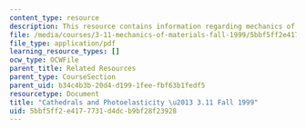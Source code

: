 ```yaml
---
content_type: resource
description: This resource contains information regarding mechanics of materials.
file: /media/courses/3-11-mechanics-of-materials-fall-1999/5bbf5ff2e4177731d4dcb9bf28f23928_MIT3_11F99_cathedral.pdf
file_type: application/pdf
learning_resource_types: []
ocw_type: OCWFile
parent_title: Related Resources
parent_type: CourseSection
parent_uid: b34c4b3b-20d4-d199-1fee-fbf63b1fedf5
resourcetype: Document
title: "Cathedrals and Photoelasticity \u2013 3.11 Fall 1999"
uid: 5bbf5ff2-e417-7731-d4dc-b9bf28f23928
---
```


